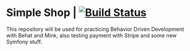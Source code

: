 Simple Shop | [![Build Status](https://travis-ci.org/kunicmarko20/Simple-Shop.svg?branch=master)](https://travis-ci.org/kunicmarko20/Simple-Shop)
========================

This repository will be used for practicing Behavior Driven Development with Behat and Mink,
also testing payment with Stripe and some new Symfony stuff.



